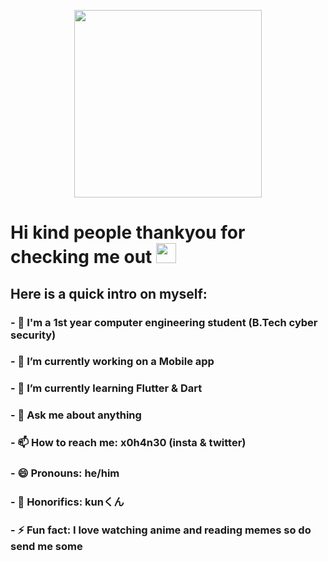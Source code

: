 <p align="center">
<img src="https://github.com/xohan30/xohan30/blob/master/dance.gif?raw=true" text-align=center; width="300"/>
</p>

# Hi kind people thankyou for checking me out <img src="https://media.giphy.com/media/mA28dHGEU8Us36wEYJ/giphy.gif" height="32"/>

## Here is a quick intro on myself:


### - 👾 I'm a 1st year computer engineering student (B.Tech cyber security)
### - 🔭 I’m currently working on a Mobile app
### - 🌱 I’m currently learning Flutter & Dart
### - 💬 Ask me about anything
### - 📫 How to reach me: x0h4n30 (insta & twitter)
### - 😄 Pronouns: he/him 
### - 🔰 Honorifics: kunくん
### - ⚡ Fun fact: I love watching anime and reading memes so do send me some

